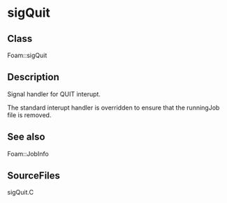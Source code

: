 # sigQuit 
## Class
Foam::sigQuit

## Description
Signal handler for QUIT interupt.

The standard interupt handler is overridden to ensure that the
runningJob file is removed.

## See also
Foam::JobInfo

## SourceFiles
sigQuit.C

